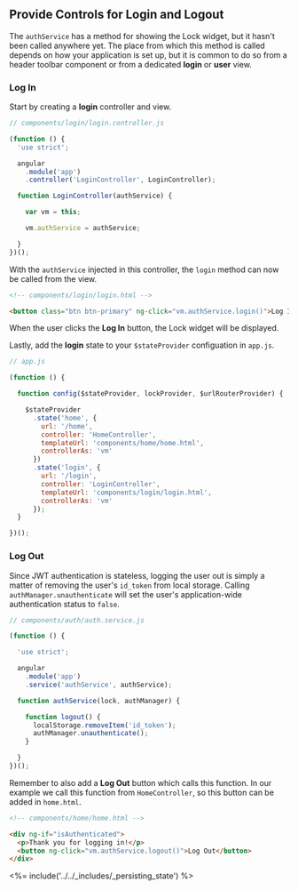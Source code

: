 ## Provide Controls for Login and Logout

The `authService` has a method for showing the Lock widget, but it hasn't been called anywhere yet. The place from which this method is called depends on how your application is set up, but it is common to do so from a header toolbar component or from a dedicated **login** or **user** view.

### Log In

Start by creating a **login** controller and view.

```js
// components/login/login.controller.js

(function () {
  'use strict';

  angular
    .module('app')
    .controller('LoginController', LoginController);

  function LoginController(authService) {

    var vm = this;

    vm.authService = authService;

  }
})();
```

With the `authService` injected in this controller, the `login` method can now be called from the view.

```html
<!-- components/login/login.html -->

<button class="btn btn-primary" ng-click="vm.authService.login()">Log In</button>
```

When the user clicks the **Log In** button, the Lock widget will be displayed.

Lastly, add the **login** state to your `$stateProvider` configuation in `app.js`.

```js
// app.js

(function () {

  function config($stateProvider, lockProvider, $urlRouterProvider) {

    $stateProvider
      .state('home', {
        url: '/home',
        controller: 'HomeController',
        templateUrl: 'components/home/home.html',
        controllerAs: 'vm'
      })
      .state('login', {
        url: '/login',
        controller: 'LoginController',
        templateUrl: 'components/login/login.html',
        controllerAs: 'vm'
      });	
  }

})();
```

### Log Out

Since JWT authentication is stateless, logging the user out is simply a matter of removing the user's `id_token` from local storage. Calling `authManager.unauthenticate` will set the user's application-wide authentication status to `false`.

```js
// components/auth/auth.service.js

(function () {

  'use strict';

  angular
    .module('app')
    .service('authService', authService);

  function authService(lock, authManager) {

    function logout() {
      localStorage.removeItem('id_token');
      authManager.unauthenticate();
    }

  }
})();
```

Remember to also add a **Log Out** button which calls this function. In our example we call this function from `HomeController`, so this button can be added in `home.html`.

```html
<!-- components/home/home.html -->

<div ng-if="isAuthenticated">
  <p>Thank you for logging in!</p>
  <button ng-click="vm.authService.logout()">Log Out</button>
</div>
```

<%= include('../../_includes/_persisting_state') %>